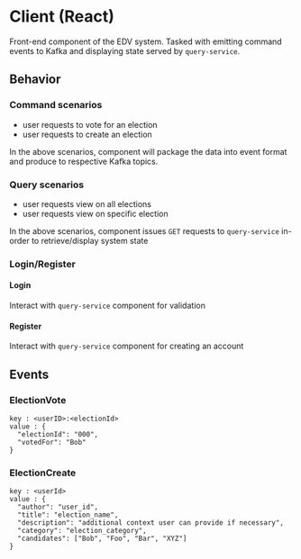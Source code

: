 # Client (React)

Front-end component of the EDV system. Tasked with emitting command events to Kafka and displaying state served by `query-service`.

## Behavior

### Command scenarios

- user requests to vote for an election
- user requests to create an election

In the above scenarios, component will package the data into event format and produce to respective Kafka topics.


### Query scenarios

- user requests view on all elections
- user requests view on specific election

In the above scenarios, component issues `GET` requests to `query-service` in-order to retrieve/display system state 


### Login/Register

#### Login

Interact with `query-service` component for validation

#### Register

Interact with `query-service` component for creating an account 



## Events

### ElectionVote

```
key : <userID>:<electionId>
value : {
  "electionId": "000",
  "votedFor": "Bob"
}
```


### ElectionCreate

```
key : <userId>
value : {
  "author": "user_id",
  "title": "election_name",
  "description": "additional context user can provide if necessary",
  "category": "election_category",
  "candidates": ["Bob", "Foo", "Bar", "XYZ"]
}
```